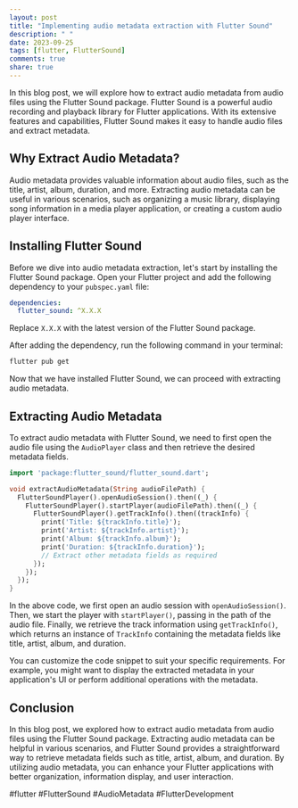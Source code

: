 ```yaml
---
layout: post
title: "Implementing audio metadata extraction with Flutter Sound"
description: " "
date: 2023-09-25
tags: [flutter, FlutterSound]
comments: true
share: true
---
```


In this blog post, we will explore how to extract audio metadata from audio files using the Flutter Sound package. Flutter Sound is a powerful audio recording and playback library for Flutter applications. With its extensive features and capabilities, Flutter Sound makes it easy to handle audio files and extract metadata.

## Why Extract Audio Metadata?

Audio metadata provides valuable information about audio files, such as the title, artist, album, duration, and more. Extracting audio metadata can be useful in various scenarios, such as organizing a music library, displaying song information in a media player application, or creating a custom audio player interface.

## Installing Flutter Sound

Before we dive into audio metadata extraction, let's start by installing the Flutter Sound package. Open your Flutter project and add the following dependency to your `pubspec.yaml` file:

```yaml
dependencies:
  flutter_sound: ^X.X.X
```

Replace `X.X.X` with the latest version of the Flutter Sound package.

After adding the dependency, run the following command in your terminal:

```bash
flutter pub get
```

Now that we have installed Flutter Sound, we can proceed with extracting audio metadata.

## Extracting Audio Metadata

To extract audio metadata with Flutter Sound, we need to first open the audio file using the `AudioPlayer` class and then retrieve the desired metadata fields.

```dart
import 'package:flutter_sound/flutter_sound.dart';

void extractAudioMetadata(String audioFilePath) {
  FlutterSoundPlayer().openAudioSession().then((_) {
    FlutterSoundPlayer().startPlayer(audioFilePath).then((_) {
      FlutterSoundPlayer().getTrackInfo().then((trackInfo) {
        print('Title: ${trackInfo.title}');
        print('Artist: ${trackInfo.artist}');
        print('Album: ${trackInfo.album}');
        print('Duration: ${trackInfo.duration}');
        // Extract other metadata fields as required
      });
    });
  });
}
```

In the above code, we first open an audio session with `openAudioSession()`. Then, we start the player with `startPlayer()`, passing in the path of the audio file. Finally, we retrieve the track information using `getTrackInfo()`, which returns an instance of `TrackInfo` containing the metadata fields like title, artist, album, and duration.

You can customize the code snippet to suit your specific requirements. For example, you might want to display the extracted metadata in your application's UI or perform additional operations with the metadata.

## Conclusion

In this blog post, we explored how to extract audio metadata from audio files using the Flutter Sound package. Extracting audio metadata can be helpful in various scenarios, and Flutter Sound provides a straightforward way to retrieve metadata fields such as title, artist, album, and duration. By utilizing audio metadata, you can enhance your Flutter applications with better organization, information display, and user interaction.

#flutter #FlutterSound #AudioMetadata #FlutterDevelopment